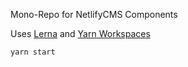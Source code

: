 Mono-Repo for NetlifyCMS Components

Uses [Lerna][Lerna] and [Yarn Workspaces][Yarn Workspaces]

`yarn start`

[Lerna]: https://lernajs.io/
[Yarn Workspaces]: https://yarnpkg.com/lang/en/docs/workspaces/